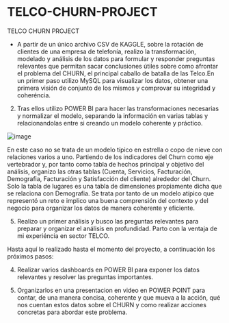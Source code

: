 # TELCO-CHURN-PROJECT
TELCO CHURN PROJECT
* A partir de un único archivo CSV de KAGGLE, sobre la rotación de clientes de una empresa de telefonía, realizo la transformación, modelado y análisis de los datos para formular y responder preguntas relevantes que permitan sacar conclusiones útiles sobre como afrontar el problema del CHURN, el principal caballo de batalla de las Telco.En un primer paso utilizo MySQL para visualizar los datos, obtener una primera visión de conjunto de los mismos y comprovar su integridad y coheréncia.
2. Tras ellos utilizo POWER BI para hacer las transformaciones necesarias y normalizar el modelo, separando la información en varias tablas y relacionandolas entre si creando un modelo coherente y práctico.

![image](https://github.com/user-attachments/assets/6229c050-744d-456d-b688-5cfd455c92fd)

En este caso no se trata de un modelo típico en estrella o copo de nieve con relaciones varios a uno. Partiendo de los indicadores del Churn como eje vertebrador y, por tanto como tabla de hechos principal y objetivo del análisis, organizo las otras tablas (Cuenta, Servicios, Facturación, Demografia, Facturación y Satisfacción del cliente) alrededor del Churn. Solo la tabla de lugares es una tabla de dimensiones propiamente dicha que se relaciona con Demografia. 
Se trata por tanto de un modelo atípico que representó un reto e implico una buena comprensión del contexto y del negocio para organizar los datos de manera coherente y eficiente.

5. Realizo un primer análisis y busco las preguntas relevantes para preparar y organizar el análisis en profundidad. Parto con la ventaja de mi experiéncia en sector TELCO. 

Hasta aquí lo realizado hasta el momento del proyecto, a continuación los próximos pasos:
   
4. Realizar varios dashboards en POWER BI para exponer los datos relevantes y resolver las preguntas importantes.
   
5. Organizarlos en una presentacion en video en POWER POINT para contar, de una manera concisa, coherente y que mueva a la acción, qué nos cuentan estos datos sobre el CHURN y como realizar acciones concretas para abordar este problema. 
